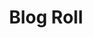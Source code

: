 ---
title: Blog Roll
description: Links to the other blogs I recommend.
layout: "blogroll"
type: 'blogroll'
---